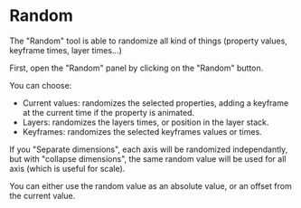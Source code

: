 # Random

The "Random" tool is able to randomize all kind of things (property values, keyframe times, layer times...)

First, open the "Random" panel by clicking on the "Random" button.

You can choose:
- Current values: randomizes the selected properties, adding a keyframe at the current time if the property is animated.
- Layers: randomizes the layers times, or position in the layer stack.
- Keyframes: randomizes the selected keyframes values or times.

If you "Separate dimensions", each axis will be randomized independantly, but with "collapse dimensions", the same random value will be used for all axis (which is useful for scale).

You can either use the random value as an absolute value, or an offset from the current value.
